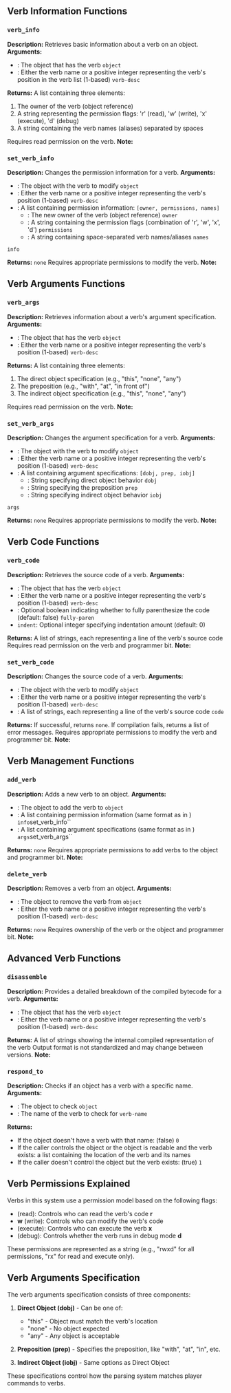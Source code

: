 ## Verb Information Functions

### `verb_info`

**Description:** Retrieves basic information about a verb on an object.
**Arguments:**

- : The object that has the verb `object`
- : Either the verb name or a positive integer representing the verb's position in the verb list (1-based) `verb-desc`

**Returns:** A list containing three elements:

1. The owner of the verb (object reference)
2. A string representing the permission flags: 'r' (read), 'w' (write), 'x' (execute), 'd' (debug)
3. A string containing the verb names (aliases) separated by spaces

Requires read permission on the verb. **Note:**

### `set_verb_info`

**Description:** Changes the permission information for a verb.
**Arguments:**

- : The object with the verb to modify `object`
- : Either the verb name or a positive integer representing the verb's position (1-based) `verb-desc`
- : A list containing permission information: `[owner, permissions, names]`
  - : The new owner of the verb (object reference) `owner`
  - : A string containing the permission flags (combination of 'r', 'w', 'x', 'd') `permissions`
  - : A string containing space-separated verb names/aliases `names`

`info`

**Returns:** `none`
Requires appropriate permissions to modify the verb. **Note:**

## Verb Arguments Functions

### `verb_args`

**Description:** Retrieves information about a verb's argument specification.
**Arguments:**

- : The object that has the verb `object`
- : Either the verb name or a positive integer representing the verb's position (1-based) `verb-desc`

**Returns:** A list containing three elements:

1. The direct object specification (e.g., "this", "none", "any")
2. The preposition (e.g., "with", "at", "in front of")
3. The indirect object specification (e.g., "this", "none", "any")

Requires read permission on the verb. **Note:**

### `set_verb_args`

**Description:** Changes the argument specification for a verb.
**Arguments:**

- : The object with the verb to modify `object`
- : Either the verb name or a positive integer representing the verb's position (1-based) `verb-desc`
- : A list containing argument specifications: `[dobj, prep, iobj]`
  - : String specifying direct object behavior `dobj`
  - : String specifying the preposition `prep`
  - : String specifying indirect object behavior `iobj`

`args`

**Returns:** `none`
Requires appropriate permissions to modify the verb. **Note:**

## Verb Code Functions

### `verb_code`

**Description:** Retrieves the source code of a verb.
**Arguments:**

- : The object that has the verb `object`
- : Either the verb name or a positive integer representing the verb's position (1-based) `verb-desc`
- : Optional boolean indicating whether to fully parenthesize the code (default: false) `fully-paren`
- `indent`: Optional integer specifying indentation amount (default: 0)

**Returns:** A list of strings, each representing a line of the verb's source code
Requires read permission on the verb and programmer bit. **Note:**

### `set_verb_code`

**Description:** Changes the source code of a verb.
**Arguments:**

- : The object with the verb to modify `object`
- : Either the verb name or a positive integer representing the verb's position (1-based) `verb-desc`
- : A list of strings, each representing a line of the verb's source code `code`

**Returns:** If successful, returns `none`. If compilation fails, returns a list of error messages.
Requires appropriate permissions to modify the verb and programmer bit. **Note:**

## Verb Management Functions

### `add_verb`

**Description:** Adds a new verb to an object.
**Arguments:**

- : The object to add the verb to `object`
- : A list containing permission information (same format as in ) `info`set_verb_info``
- : A list containing argument specifications (same format as in ) `args`set_verb_args``

**Returns:** `none`
Requires appropriate permissions to add verbs to the object and programmer bit. **Note:**

### `delete_verb`

**Description:** Removes a verb from an object.
**Arguments:**

- : The object to remove the verb from `object`
- : Either the verb name or a positive integer representing the verb's position (1-based) `verb-desc`

**Returns:** `none`
Requires ownership of the verb or the object and programmer bit. **Note:**

## Advanced Verb Functions

### `disassemble`

**Description:** Provides a detailed breakdown of the compiled bytecode for a verb.
**Arguments:**

- : The object that has the verb `object`
- : Either the verb name or a positive integer representing the verb's position (1-based) `verb-desc`

**Returns:** A list of strings showing the internal compiled representation of the verb
Output format is not standardized and may change between versions. **Note:**

### `respond_to`

**Description:** Checks if an object has a verb with a specific name.
**Arguments:**

- : The object to check `object`
- : The name of the verb to check for `verb-name`

**Returns:**

- If the object doesn't have a verb with that name: (false) `0`
- If the caller controls the object or the object is readable and the verb exists: a list containing the location of the
  verb and its names
- If the caller doesn't control the object but the verb exists: (true) `1`

## Verb Permissions Explained

Verbs in this system use a permission model based on the following flags:

- (read): Controls who can read the verb's code **r**
- **w** (write): Controls who can modify the verb's code
- (execute): Controls who can execute the verb **x**
- (debug): Controls whether the verb runs in debug mode **d**

These permissions are represented as a string (e.g., "rwxd" for all permissions, "rx" for read and execute only).

## Verb Arguments Specification

The verb arguments specification consists of three components:

1. **Direct Object (dobj)** - Can be one of:
   - "this" - Object must match the verb's location
   - "none" - No object expected
   - "any" - Any object is acceptable

2. **Preposition (prep)** - Specifies the preposition, like "with", "at", "in", etc.
3. **Indirect Object (iobj)** - Same options as Direct Object

These specifications control how the parsing system matches player commands to verbs.
